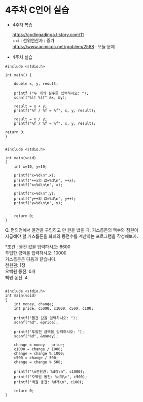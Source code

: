 # 4주차 C언어 실습
 - 4주차 복습
   
   https://codingadinga.tistory.com/11 <br>
   ++i : 선위연산자 : 증가<br>
   https://www.acmicpc.net/problem/2588 : 오늘 문제
   
 - 4주차 실습

```
#include <stdio.h>

int main() {
    
    double x, y, result;

    printf ("두 개의 실수를 입력하시오: ");
    scanf("%lf %lf" &x, &y);

    result = x + y;
    printf("%f / %f = %f", x, y, result);

    result = x / y;
    printf("%f / %f = %f", x, y, result);

return 0;
}
```

```

#include <stdio.h>

int main(void)
{
    int x=10, y=10;

    printf("x=%d\n",x);
    printf("++x의 값=%d\n", ++x);
    printf("x=%d\n\n", x);

    printf("x=%d\n",y);
    printf("y++의 값=%d\n", y++);
    printf("y=%d\n\n", y);


    return 0;
}

```


Q. 편의점에서 물건을 구입하고 만 원을 냈을 때, 거스름돈의 액수와 점원이<br>
지급해야 할 거스름돈을 화폐와 동전수를 계산하는 프로그램을 작성해보자.

*조건 : 물건 값을 입력하시오: 8600 <br>
       투입한 금액을 입력하시오: 10000<br>
       거스름돈은 다음과 같습니다.<br>
       천원권: 1장<br>
       오백원 동전: 0개<br>
       백원 동전: 4<br>

```

#include <stdio.h>
int main(void)
{
    int money, change;
    int price, c5000, c1000, c500, c100;

    printf("물건 값을 입력하시오: ");
    scanf("%d", &price); 

    printf("투입한 금액을 입력하시오: ");
    scanf("%d", &money); 

    change = money - price; 
    c1000 = change / 1000;
    change = change % 1000; 
    c500 = change / 500;  
    change = change % 500; 

    printf("\n천원권: %d장\n", c1000);
    printf("오백원 동전: %d개\n", c500);
    printf("백원 동전: %d개\n", c100);

    return 0;
}

```
